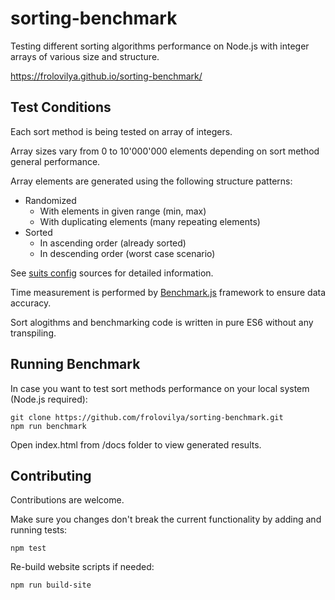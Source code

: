 # sorting-benchmark
Testing different sorting algorithms performance on Node.js with integer arrays of various size and structure.

https://frolovilya.github.io/sorting-benchmark/

## Test Conditions
Each sort method is being tested on array of integers. 

Array sizes vary from 0 to 10'000'000 elements depending on sort method general performance.

Array elements are generated using the following structure patterns:
* Randomized 
  * With elements in given range (min, max)
  * With duplicating elements (many repeating elements)
* Sorted
  * In ascending order (already sorted)
  * In descending order (worst case scenario)
  
See [suits config](https://github.com/frolovilya/sorting-benchmark/blob/master/src/benchmark/suits/SuitsConfig.js) sources for detailed information.

Time measurement is performed by [Benchmark.js](https://benchmarkjs.com) framework to ensure data accuracy.

Sort alogithms and benchmarking code is written in pure ES6 without any transpiling.

## Running Benchmark
In case you want to test sort methods performance on your local system (Node.js required):
```
git clone https://github.com/frolovilya/sorting-benchmark.git
npm run benchmark
```
Open index.html from /docs folder to view generated results.

## Contributing
Contributions are welcome. 

Make sure you changes don't break the current functionality by adding and running tests:
```
npm test
```
Re-build website scripts if needed:
```
npm run build-site
```
